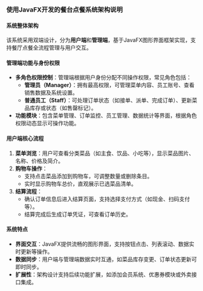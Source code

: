 ### 使用JavaFX开发的餐台点餐系统架构说明  
#### 系统整体架构  
该系统采用双端设计，分为**用户端**和**管理端**，基于JavaFX图形界面框架实现，支持餐厅点餐全流程管理与用户交互。  


#### 管理端功能与身份权限  
- **多角色权限控制**：管理端根据用户身份分配不同操作权限，常见角色包括：  
  - **管理员（Manager）**：拥有最高权限，可管理菜单内容、员工账号、查看销售数据及系统设置。  
  - **普通员工（Staff）**：可处理订单状态（如接单、派单、完成订单）、更新菜品库存或状态（如售罄标记）。  
- **功能模块**：包含菜单管理、订单监控、员工管理、数据统计等界面，根据角色权限动态显示可操作功能。  


#### 用户端核心流程  
1. **菜单浏览**：用户可查看分类菜品（如主食、饮品、小吃等），显示菜品图片、名称、价格及简介。  
2. **购物车操作**：  
   - 支持点击菜品添加到购物车，可调整数量或删除条目。  
   - 实时显示购物车总价，直观展示已选菜品清单。  
3. **结算流程**：  
   - 确认订单信息后进入结算页面，支持选择支付方式（如现金、扫码支付等）。  
   - 结算完成后生成订单凭证，可查看订单历史。  


#### 系统特点  
- **界面交互**：JavaFX提供流畅的图形界面，支持按钮点击、列表滚动、数据实时更新等操作。  
- **数据同步**：用户端与管理端数据实时互通，如菜品库存变更、订单状态更新可即时同步。  
- **扩展性**：架构设计支持后续功能扩展，如添加会员系统、优惠券模块或外卖接口集成。